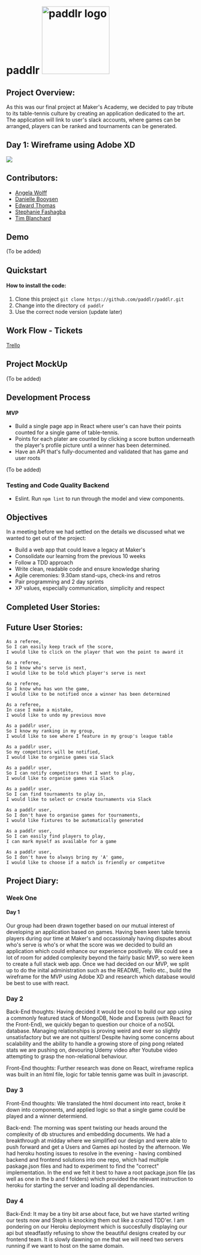 # paddlr <img src="https://res.cloudinary.com/dani-devs-and-designs/image/upload/v1537203697/Screen_Shot_2018-09-17_at_14.14.03_e8e0ew.png" alt="paddlr logo" width="180"> 


## Project Overview:
As this was our final project at Maker's Academy, we decided to pay tribute to its table-tennis culture by creating an application dedicated to the art. The application will link to user's slack accounts, where games can be arranged, players can be ranked and tournaments can be generated.

## Day 1: Wireframe using Adobe XD
![](https://res.cloudinary.com/dani-devs-and-designs/image/upload/v1537202882/paddlr-mockup_quiz5s.png)

## Contributors:
* [Angela Wolff](https://github.com/Whatapalaver)
* [Danielle Booysen](https://github.com/dani-boo)
* [Edward Thomas](https://github.com/edthomas93)
* [Stephanie Fashagba](https://github.com/stephfash)
* [Tim Blanchard](https://github.com/tblanchard01)

## Demo
(To be added)

## Quickstart
#### How to install the code:
1. Clone this project ```git clone https://github.com/paddlr/paddlr.git```
2. Change into the directory ```cd paddlr```
3. Use the correct node version (update later)

## Work Flow - Tickets
[Trello](https://trello.com/b/yJJBQTt1/team-paddlr)

## Project MockUp
(To be added)

## Development Process
#### MVP
* Build a single page app in React where user's can have their points counted for a single game of table-tennis.
* Points for each plater are counted by clicking a score button underneath the player's profile picture until a winner has been determined.
* Have an API that's fully-documented and validated that has game and user roots

(To be added)

### Testing and Code Quality Backend
- Eslint. Run `npm lint` to run through the model and view components.  

## Objectives
In a meeting before we had settled on the details we discussed what we wanted to get out of the project:
* Build a web app that could leave a legacy at Maker's
* Consolidate our learning from the previous 10 weeks
* Follow a TDD approach
* Write clean, readable code and ensure knowledge sharing
* Agile ceremonies: 9.30am stand-ups, check-ins and retros
* Pair programming and 2 day sprints
* XP values, especially communication, simplicity and respect

##  Completed User Stories:

## Future User Stories:
```
As a referee,
So I can easily keep track of the score,
I would like to click on the player that won the point to award it
```
```
As a referee,
So I know who's serve is next,
I would like to be told which player's serve is next
```
```
As a referee,
So I know who has won the game,
I would like to be notified once a winner has been determined
```
```
As a referee,
In case I make a mistake,
I would like to undo my previous move
```
```
As a paddlr user,
So I know my ranking in my group,
I would like to see where I feature in my group's league table
```
```
As a paddlr user,
So my competitors will be notified,
I would like to organise games via Slack
```
```
As a paddlr user,
So I can notify competitors that I want to play,
I would like to organise games via Slack
```
```
As a paddlr user,
So I can find tournaments to play in,
I would like to select or create tournaments via Slack
```
```
As a paddlr user,
So I don't have to organise games for tournaments,
I would like fixtures to be automatically generated
```
```
As a paddlr user,
So I can easily find players to play,
I can mark myself as available for a game
```
```
As a paddlr user,
So I don't have to always bring my 'A' game,
I would like to choose if a match is friendly or competitve
```

## Project Diary:

### Week One

#### Day 1
Our group had been drawn together based on our mutual interest of developing an application based on games. Having been keen table tennis players during our time at Maker's and occassionaly having disputes about who's serve is who's or what the score was we decided to build an application which could enhance our experience positively. We could see a lot of room for added complexity beyond the fairly basic MVP, so were keen to create a full stack web app. Once we had decided on our MVP, we split up to do the inital administration such as the README, Trello etc., build the wireframe for the MVP using Adobe XD and research which database would be best to use with react.

### Day 2
Back-End thoughts: Having decided it would be cool to build our app using a commonly featured stack of MongoDB, Node and Express (with React for the Front-End), we quickly began to question our choice of a noSQL database.  Managing relationships is proving weird and ever so slightly unsatisfactory but we are not quitters! Despite having some concerns about scalability and the ability to handle a growing store of ping pong related stats we are pushing on, devouring Udemy video after Youtube video attempting to grasp the non-relational behaviour.

Front-End thoughts: Further research was done on React, wireframe replica was built in an html file, logic for table tennis game was built in javascript.

### Day 3
Front-End thoughts: We translated the html document into react, broke it down into components, and applied logic so that a single game could be played and a winner determiend.

Back-end: The morning was spent twisting our heads around the complexity of db structures and embedding documents. We had a breakthrough at midday where we simplified our design and were able to push forward and get a Users and Games api hosted by the afternoon. We had heroku hosting issues to resolve in the evening - having combined backend and frontend solutions into one repo, which had multiple paskage.json files and had to experiment to find the "correct" implementation. In the end we felt it best to have a root package.json file (as well as one in the b and f folders) which provided the relevant instruction to heroku for starting the server and loading all dependancies.

### Day 4
Back-End: It may be a tiny bit arse about face, but we have started writing our tests now and Steph is knocking them out like a crazed TDD'er. 
I am pondering on our Heroku deployment which is succesfully displaying our api but steadfastly refusing to show the beautiful designs created by our frontend team. It is slowly dawning on me that we will need two servers running if we want to host on the same domain.
